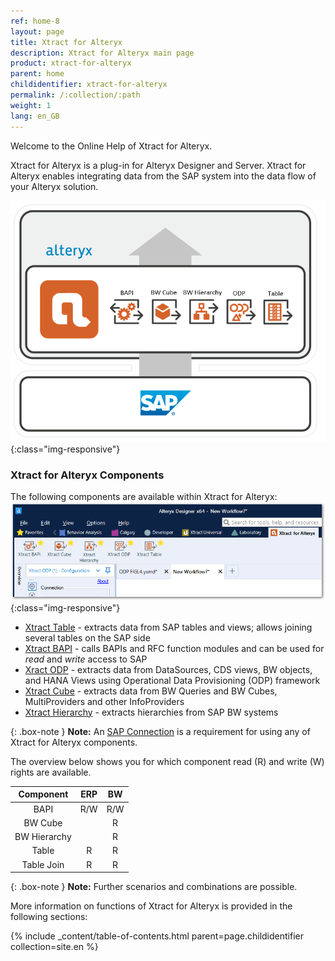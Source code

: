 ```yaml
---
ref: home-8
layout: page
title: Xtract for Alteryx
description: Xtract for Alteryx main page
product: xtract-for-alteryx
parent: home
childidentifier: xtract-for-alteryx
permalink: /:collection/:path
weight: 1
lang: en_GB
---
```

Welcome to the Online Help of Xtract for Alteryx.


Xtract for Alteryx is a plug-in for Alteryx Designer and Server. 
Xtract for Alteryx enables integrating data from the SAP system into the data flow of your Alteryx solution.

![XFA-Architecture](/img/content/xfa/Xtract_for_Alteryx.png){:class="img-responsive"}

### Xtract for Alteryx Components
The following components are available within Xtract for Alteryx:
![Xfa_components](/img/content/xfa/xfa_components_overview.png){:class="img-responsive"}

- [Xtract Table](./table) - extracts data from SAP tables and views; allows joining several tables on the SAP side
- [Xtract BAPI](./bapi) - calls BAPIs and RFC function modules and can be used for *read* and *write* access to SAP
- [Xract ODP](./odp) -  extracts data from DataSources, CDS views, BW objects, and HANA Views using Operational Data Provisioning (ODP) framework
- [Xtract Cube](./bw-cube) - extracts data from BW Queries and BW Cubes, MultiProviders and other InfoProviders
- [Xtract Hierarchy](./bwhierarchy) - extracts hierarchies from SAP BW systems

{: .box-note }
**Note:** An [SAP Connection](.getting-started/sap-connection) is a requirement for using any of Xtract for Alteryx components.

The overview below shows you for which component read (R) and write (W) rights are available.  

| Component | ERP | BW | 
|:------------:|:-----:|:----:|
| BAPI        | R/W  | R/W |
| BW Cube  |     | R  |
| BW Hierarchy   |     | R  | 
| Table       | R   | R  | 
| Table Join  | R   | R  | 


{: .box-note }
**Note:** Further scenarios and combinations are possible.

More information on functions of Xtract for Alteryx is provided in the following sections:

{% include _content/table-of-contents.html parent=page.childidentifier collection=site.en %}